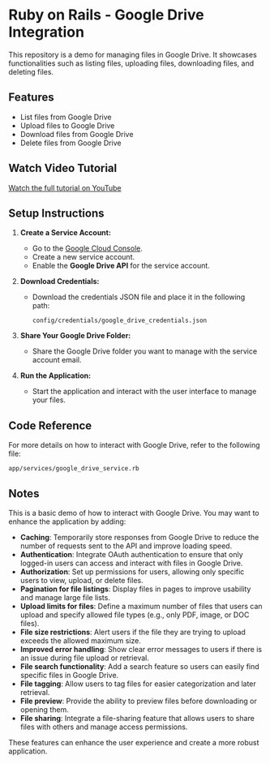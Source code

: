 # Ruby on Rails - Google Drive Integration

This repository is a demo for managing files in Google Drive. It showcases functionalities such as listing files, uploading files, downloading files, and deleting files.

## Features

- List files from Google Drive
- Upload files to Google Drive
- Download files from Google Drive
- Delete files from Google Drive

## Watch Video Tutorial
[Watch the full tutorial on YouTube](https://www.youtube.com/watch?v=RkRuG4Kg_dU)

## Setup Instructions

1. **Create a Service Account:**
    - Go to the [Google Cloud Console](https://console.cloud.google.com/).
    - Create a new service account.
    - Enable the **Google Drive API** for the service account.

2. **Download Credentials:**
    - Download the credentials JSON file and place it in the following path:
      ```
      config/credentials/google_drive_credentials.json
      ```

3. **Share Your Google Drive Folder:**
    - Share the Google Drive folder you want to manage with the service account email.

4. **Run the Application:**
    - Start the application and interact with the user interface to manage your files.

## Code Reference

For more details on how to interact with Google Drive, refer to the following file:
```
app/services/google_drive_service.rb
```

## Notes

This is a basic demo of how to interact with Google Drive. You may want to enhance the application by adding:

- **Caching**: Temporarily store responses from Google Drive to reduce the number of requests sent to the API and improve loading speed.
- **Authentication**: Integrate OAuth authentication to ensure that only logged-in users can access and interact with files in Google Drive.
- **Authorization**: Set up permissions for users, allowing only specific users to view, upload, or delete files.
- **Pagination for file listings**: Display files in pages to improve usability and manage large file lists.
- **Upload limits for files**: Define a maximum number of files that users can upload and specify allowed file types (e.g., only PDF, image, or DOC files).
- **File size restrictions**: Alert users if the file they are trying to upload exceeds the allowed maximum size.
- **Improved error handling**: Show clear error messages to users if there is an issue during file upload or retrieval.
- **File search functionality**: Add a search feature so users can easily find specific files in Google Drive.
- **File tagging**: Allow users to tag files for easier categorization and later retrieval.
- **File preview**: Provide the ability to preview files before downloading or opening them.
- **File sharing**: Integrate a file-sharing feature that allows users to share files with others and manage access permissions.

These features can enhance the user experience and create a more robust application.